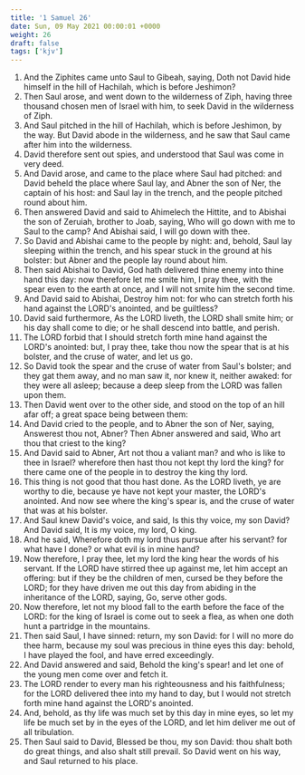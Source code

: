```yaml
---
title: '1 Samuel 26'
date: Sun, 09 May 2021 00:00:01 +0000
weight: 26
draft: false
tags: ['kjv'] 
---
```


1. And the Ziphites came unto Saul to Gibeah, saying, Doth not David hide himself in the hill of Hachilah, which is before Jeshimon?
2. Then Saul arose, and went down to the wilderness of Ziph, having three thousand chosen men of Israel with him, to seek David in the wilderness of Ziph.
3. And Saul pitched in the hill of Hachilah, which is before Jeshimon, by the way. But David abode in the wilderness, and he saw that Saul came after him into the wilderness.
4. David therefore sent out spies, and understood that Saul was come in very deed.
5. And David arose, and came to the place where Saul had pitched: and David beheld the place where Saul lay, and Abner the son of Ner, the captain of his host: and Saul lay in the trench, and the people pitched round about him.
6. Then answered David and said to Ahimelech the Hittite, and to Abishai the son of Zeruiah, brother to Joab, saying, Who will go down with me to Saul to the camp? And Abishai said, I will go down with thee.
7. So David and Abishai came to the people by night: and, behold, Saul lay sleeping within the trench, and his spear stuck in the ground at his bolster: but Abner and the people lay round about him.
8. Then said Abishai to David, God hath delivered thine enemy into thine hand this day: now therefore let me smite him, I pray thee, with the spear even to the earth at once, and I will not smite him the second time.
9. And David said to Abishai, Destroy him not: for who can stretch forth his hand against the LORD's anointed, and be guiltless?
10. David said furthermore, As the LORD liveth, the LORD shall smite him; or his day shall come to die; or he shall descend into battle, and perish.
11. The LORD forbid that I should stretch forth mine hand against the LORD's anointed: but, I pray thee, take thou now the spear that is at his bolster, and the cruse of water, and let us go.
12. So David took the spear and the cruse of water from Saul's bolster; and they gat them away, and no man saw it, nor knew it, neither awaked: for they were all asleep; because a deep sleep from the LORD was fallen upon them.
13. Then David went over to the other side, and stood on the top of an hill afar off; a great space being between them:
14. And David cried to the people, and to Abner the son of Ner, saying, Answerest thou not, Abner? Then Abner answered and said, Who art thou that criest to the king?
15. And David said to Abner, Art not thou a valiant man? and who is like to thee in Israel? wherefore then hast thou not kept thy lord the king? for there came one of the people in to destroy the king thy lord.
16. This thing is not good that thou hast done. As the LORD liveth, ye are worthy to die, because ye have not kept your master, the LORD's anointed. And now see where the king's spear is, and the cruse of water that was at his bolster.
17. And Saul knew David's voice, and said, Is this thy voice, my son David? And David said, It is my voice, my lord, O king.
18. And he said, Wherefore doth my lord thus pursue after his servant? for what have I done? or what evil is in mine hand?
19. Now therefore, I pray thee, let my lord the king hear the words of his servant. If the LORD have stirred thee up against me, let him accept an offering: but if they be the children of men, cursed be they before the LORD; for they have driven me out this day from abiding in the inheritance of the LORD, saying, Go, serve other gods.
20. Now therefore, let not my blood fall to the earth before the face of the LORD: for the king of Israel is come out to seek a flea, as when one doth hunt a partridge in the mountains.
21. Then said Saul, I have sinned: return, my son David: for I will no more do thee harm, because my soul was precious in thine eyes this day: behold, I have played the fool, and have erred exceedingly.
22. And David answered and said, Behold the king's spear! and let one of the young men come over and fetch it.
23. The LORD render to every man his righteousness and his faithfulness; for the LORD delivered thee into my hand to day, but I would not stretch forth mine hand against the LORD's anointed.
24. And, behold, as thy life was much set by this day in mine eyes, so let my life be much set by in the eyes of the LORD, and let him deliver me out of all tribulation.
25. Then Saul said to David, Blessed be thou, my son David: thou shalt both do great things, and also shalt still prevail. So David went on his way, and Saul returned to his place.

